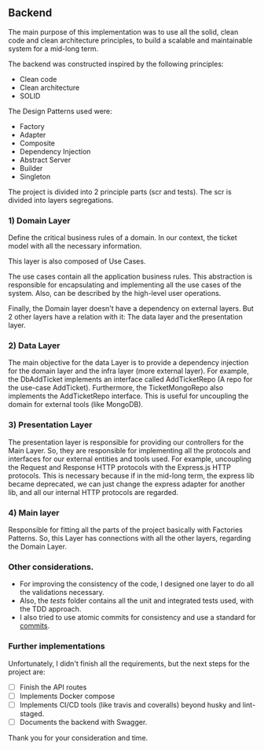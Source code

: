 ## Backend

The main purpose of this implementation was to use all the solid, clean code and clean architecture principles, to build a scalable and maintainable system for a mid-long term.

The backend was constructed inspired by the following principles:
- Clean code
- Clean architecture
- SOLID

The Design Patterns used were:
- Factory
- Adapter
- Composite
- Dependency Injection
- Abstract Server
- Builder
- Singleton

The project is divided into 2 principle parts (scr and tests). The scr is divided into layers segregations.

### 1) Domain Layer
  Define the critical business rules of a domain. In our context, the ticket model with all the necessary information.

  This layer is also composed of Use Cases.

  The use cases contain all the application business rules. This abstraction is responsible for encapsulating and implementing all the use cases of the system. Also,
  can be described by the high-level user operations.

  Finally, the Domain layer doesn't have a dependency on external layers. But 2 other layers have a relation with it: The data layer and the presentation layer.

### 2) Data Layer
  The main objective for the data Layer is to provide a dependency injection for the domain layer and the infra layer (more external layer).
  For example, the DbAddTicket implements an interface called AddTicketRepo (A repo for the use-case AddTicket). Furthermore, the TicketMongoRepo also implements
  the AddTicketRepo interface. This is useful for uncoupling the domain for external tools (like MongoDB).

### 3) Presentation Layer
  The presentation layer is responsible for providing our controllers for the Main Layer. So, they are responsible for implementing all the protocols and interfaces
  for our external entities and tools used. For example, uncoupling the Request and Response HTTP protocols with the Express.js HTTP protocols. This is necessary
because if in the mid-long term, the express lib became deprecated, we can just change the express adapter for another lib, and all our internal HTTP protocols are
regarded.

### 4) Main layer
  Responsible for fitting all the parts of the project basically with Factories Patterns. So, this Layer has connections with all the other layers, regarding the
  Domain Layer.

### Other considerations.
- For improving the consistency of the code, I designed one layer to do all the validations necessary.
- Also, the *tests* folder contains all the unit and integrated tests used, with the TDD approach.
- I also tried to use atomic commits for consistency and use a standard for [commits](https://www.conventionalcommits.org/en/v1.0.0/).

### Further implementations
Unfortunately, I didn't finish all the requirements, but the next steps for the project are:
- [ ] Finish the API routes
- [ ] Implements Docker  compose
- [ ] Implements CI/CD tools (like travis and coveralls) beyond husky and lint-staged. 
- [ ] Documents the backend with Swagger.

Thank you for your consideration and time.
